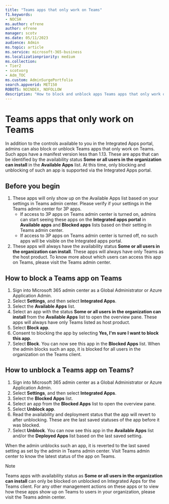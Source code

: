 ```yaml
---
title: "Teams apps that only work on Teams"
f1.keywords:
- NOCSH
ms.author: efrene
author: efrene
manager: scotv
ms.date: 05/11/2023
audience: Admin
ms.topic: article
ms.service: microsoft-365-business
ms.localizationpriority: medium
ms.collection:
- Tier2
- scotvorg
- Adm_TOC
ms.custom: AdminSurgePortfolio
search.appverid: MET150
ROBOTS: NOINDEX, NOFOLLOW
description: "How to block and unblock apps Teams apps that only work on Teams through controls in the Integrated Apps portal."
---
```


# Teams apps that only work on Teams

In addition to the controls available to you in the Integrated Apps portal, admins can also block or unblock Teams apps that only work on Teams. Such apps have a manifest version less than 1.13. These are apps that can be identified by the availability status **Some or all users in the organization can install** in the **Available Apps** list. At this time, only blocking and unblocking of such an app is supported via the Integrated Apps portal.

## Before you begin

1. These apps will only show up on the Available Apps list based on your settings in Teams admin center. Please verify if your settings in the Teams admin center for 3P apps.
    - If access to 3P apps on Teams admin center is turned on, admins can start seeing these apps on the **Integrated apps portal** in **Available apps** and **Blocked apps** lists based on their setting in Teams admin center.
    - If access to 3P apps on Teams admin center is turned off, no such apps will be visible on the Integrated apps portal.
2. These apps will always have the availability status **Some or all users in the organization can install**. These apps will always have only Teams as the host product. To know more about which users can access this app on Teams, please visit the Teams admin center.

## How to block a Teams app on Teams

1. Sign into Microsoft 365 admin center as a Global Administrator or Azure Application Admin.
2. Select **Settings**, and then select **Integrated Apps**.
3. Select the **Available Apps** list.
4. Select an app with the status **Some or all users in the organization can install** from the **Available Apps** list to open the overview pane. These apps will always have only Teams listed as host product.
5. Select **Block app**.
6. Consent to blocking the app by selecting **Yes, I'm sure I want to block this app**.
7. Select **Block**. You can now see this app in the **Blocked Apps** list.
When the admin blocks such an app, it is blocked for all users in the organization on the Teams client.

## How to unblock a Teams app on Teams?

1. Sign into Microsoft 365 admin center as a Global Administrator or Azure Application Admin.
2. Select **Settings**, and then select **Integrated Apps**.
3. Select the **Blocked Apps** list.
4. Select an app from the **Blocked Apps** list to open the overview pane.
5. Select **Unblock app**.
6. Read the availability and deployment status that the app will revert to after unblocking. These are the last saved statuses of the app before it was blocked.
7. Select **Unblock**. You can now see this app in the **Available Apps** list and/or the **Deployed Apps** list based on the last saved setting.

When the admin unblocks such an app, it is reverted to the last saved setting as set by the admin in Teams admin center. Visit Teams admin center to know the latest status of the app on Teams.

> [!NOTE]
> Teams apps with availability status as **Some or all users in the organization can install** can only be blocked on unblocked on Integrated Apps for the Teams client. For any other management actions on these apps or to view how these apps show up on Teams to users in your organization, please visit the Teams admin center.

